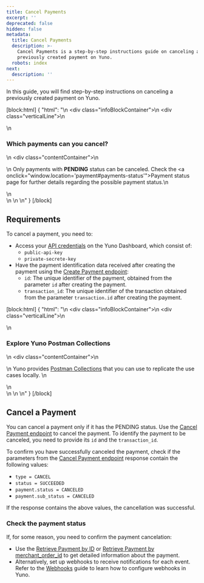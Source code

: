 ```yaml
---
title: Cancel Payments
excerpt: ''
deprecated: false
hidden: false
metadata:
  title: Cancel Payments
  description: >-
    Cancel Payments is a step-by-step instructions guide on canceling a
    previously created payment on Yuno.
  robots: index
next:
  description: ''
---
```

In this guide, you will find step-by-step instructions on canceling a previously created payment on Yuno.

[block:html]
{
  "html": "<body>\n  <div class=\"infoBlockContainer\">\n    <div class=\"verticalLine\"></div>\n    <div>\n      <h3>Which payments can you cancel?</h3>\n      <div class=\"contentContainer\">\n        <p>\n          Only payments with <b>PENDING</b> status can be canceled. Check the <a onclick=\"window.location='payment#payments-status'\">Payment status</a> page for further details regarding the possible payment status.\n        </p>\n      </div>\n    </div>\n  </div>\n</body>"
}
[/block]


## Requirements

To cancel a payment, you need to:

- Access your [API credentials](doc:developers-credentials) on the Yuno Dashboard, which consist of:
  - `public-api-key`
  - `private-secrete-key`
- Have the payment identification data received after creating the payment using the [Create Payment endpoint](ref:create-payment):
  - `id`: The unique identifier of the payment, obtained from the parameter `id` after creating the payment.
  - `transaction_id`: The unique identifier of the transaction obtained from the parameter `transaction.id` after creating the payment.

[block:html]
{
  "html": "<body>\n  <div class=\"infoBlockContainer\">\n    <div class=\"verticalLine\"></div>\n    <div>\n      <h3>Explore Yuno Postman Collections</h3>\n      <div class=\"contentContainer\">\n        <p>\n          Yuno provides <a href='/reference/postman-collections'>Postman Collections</a> that you can use to replicate the use cases locally.        \n        </p>\n      </div>\n    </div>\n  </div>\n</body>"
}
[/block]


## Cancel a Payment

You can cancel a payment only if it has the PENDING status. Use the [Cancel Payment endpoint](ref:cancel-payment) to cancel the payment. To identify the payment to be canceled, you need to provide its `id` and the `transaction_id`. 

To confirm you have successfully canceled the payment, check if the parameters from the [Cancel Payment endpoint](ref:cancel-payment) response contain the following values:

- `type = CANCEL`
- `status = SUCCEEDED`
- `payment.status = CANCELED`
- `payment.sub_status = CANCELED`

If the response contains the above values, the cancellation was successful.

### Check the payment status

If, for some reason, you need to confirm the payment cancelation:

- Use the [Retrieve Payment by ID](ref:retrieve-payment-by-id) or [Retrieve Payment by merchant_order_id](ref:retrieve-payment-by-merchant_order_id) to get detailed information about the payment. 
- Alternatively, set up webhooks to receive notifications for each event. Refer to the [Webhooks](doc:configuring-yuno-webhooks) guide to learn how to configure webhooks in Yuno.